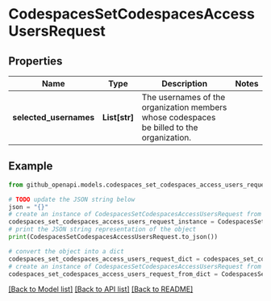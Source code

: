 # CodespacesSetCodespacesAccessUsersRequest


## Properties

Name | Type | Description | Notes
------------ | ------------- | ------------- | -------------
**selected_usernames** | **List[str]** | The usernames of the organization members whose codespaces be billed to the organization. | 

## Example

```python
from github_openapi.models.codespaces_set_codespaces_access_users_request import CodespacesSetCodespacesAccessUsersRequest

# TODO update the JSON string below
json = "{}"
# create an instance of CodespacesSetCodespacesAccessUsersRequest from a JSON string
codespaces_set_codespaces_access_users_request_instance = CodespacesSetCodespacesAccessUsersRequest.from_json(json)
# print the JSON string representation of the object
print(CodespacesSetCodespacesAccessUsersRequest.to_json())

# convert the object into a dict
codespaces_set_codespaces_access_users_request_dict = codespaces_set_codespaces_access_users_request_instance.to_dict()
# create an instance of CodespacesSetCodespacesAccessUsersRequest from a dict
codespaces_set_codespaces_access_users_request_from_dict = CodespacesSetCodespacesAccessUsersRequest.from_dict(codespaces_set_codespaces_access_users_request_dict)
```
[[Back to Model list]](../README.md#documentation-for-models) [[Back to API list]](../README.md#documentation-for-api-endpoints) [[Back to README]](../README.md)


